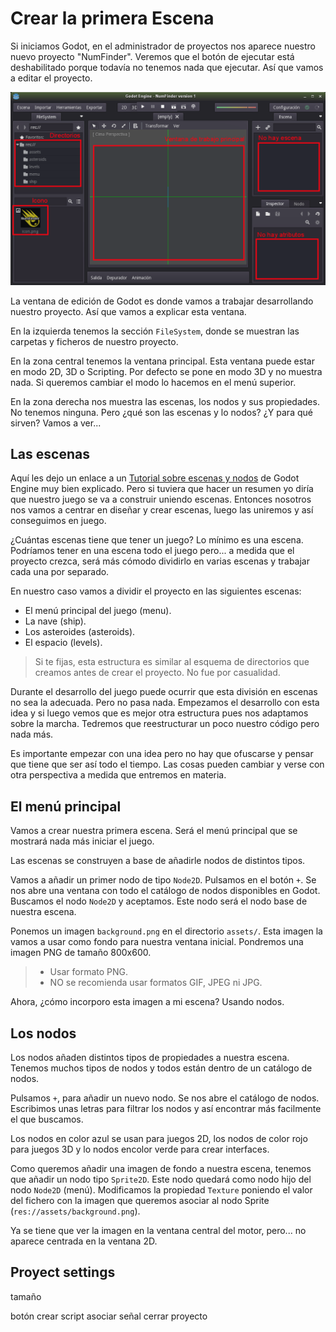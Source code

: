 

# Crear la primera Escena

Si iniciamos Godot, en el administrador de proyectos nos aparece nuestro nuevo proyecto "NumFinder". Veremos que el botón de ejecutar está deshabilitado porque todavía no tenemos nada que ejecutar. Así que vamos a editar el proyecto.

![](./images/gd-no-scene.png)

La ventana de edición de Godot es donde vamos a trabajar desarrollando nuestro proyecto. Así que vamos a explicar esta ventana.

En la izquierda tenemos la sección `FileSystem`, donde se muestran las carpetas y ficheros de nuestro proyecto.

En la zona central tenemos la ventana principal. Esta ventana puede estar en modo 2D, 3D o Scripting. Por defecto se pone en modo 3D y no muestra nada. Si queremos cambiar el modo lo hacemos en el menú superior.

En la zona derecha nos muestra las escenas, los nodos y sus propiedades. No tenemos ninguna.
Pero ¿qué son las escenas y lo nodos? ¿Y para qué sirven? Vamos a ver...

## Las escenas

Aquí les dejo un enlace a un [Tutorial sobre escenas y nodos](http://godot-doc-en-espanol.readthedocs.io/es/latest/tutorials/step_by_step/scenes_and_nodes.html) de Godot Engine muy bien explicado. Pero si tuviera que hacer un resumen yo diría que nuestro juego se va a construir uniendo escenas. Entonces nosotros nos vamos a centrar en diseñar y crear escenas, luego las uniremos y así conseguimos en juego.

¿Cuántas escenas tiene que tener un juego? Lo mínimo es una escena. Podríamos tener en una escena todo el juego pero... a medida que el proyecto crezca, será más cómodo dividirlo en varias escenas y trabajar cada una por separado.

En nuestro caso vamos a dividir el proyecto en las siguientes escenas:
* El menú principal del juego (menu).
* La nave (ship).
* Los asteroides (asteroids).
* El espacio (levels).

> Si te fijas, esta estructura es similar al esquema de directorios que creamos
antes de crear el proyecto. No fue por casualidad.

Durante el desarrollo del juego puede ocurrir que esta división en escenas no sea la adecuada. Pero no pasa nada. Empezamos el desarrollo con esta idea y si luego vemos que es mejor otra estructura pues nos adaptamos sobre la marcha. Tedremos que reestructurar un poco nuestro código pero nada más.

Es importante empezar con una idea pero no hay que ofuscarse y pensar que tiene que ser así todo el tiempo. Las cosas pueden cambiar y verse con otra perspectiva a medida que entremos en materia.

## El menú principal

Vamos a crear nuestra primera escena. Será el menú principal que se mostrará nada más iniciar el juego.

Las escenas se construyen a base de añadirle nodos de distintos tipos.

Vamos a añadir un primer nodo de tipo `Node2D`. Pulsamos en el botón `+`. Se nos abre una ventana con todo el catálogo de nodos disponibles en Godot.
Buscamos el nodo `Node2D` y aceptamos. Este nodo será el nodo base de nuestra escena.

Ponemos un imagen `background.png` en el directorio `assets/`. Esta imagen la vamos a usar como fondo para nuestra ventana inicial. Pondremos una imagen PNG de tamaño 800x600.

> * Usar formato PNG.
> * NO se recomienda usar formatos GIF, JPEG ni JPG.

Ahora, ¿cómo incorporo esta imagen a mi escena?
Usando nodos.

## Los nodos

Los nodos añaden distintos tipos de propiedades a nuestra escena. Tenemos muchos tipos de nodos y todos están dentro de un catálogo de nodos.

Pulsamos `+`, para añadir un nuevo nodo. Se nos abre el catálogo de nodos. Escribimos unas letras para filtrar los nodos y así encontrar más facilmente el que buscamos.

Los nodos en color azul se usan para juegos 2D, los nodos de color rojo para juegos 3D y lo nodos encolor verde para crear interfaces.

Como queremos añadir una imagen de fondo a nuestra escena, tenemos que añadir un nodo tipo `Sprite2D`.
Este nodo quedará como nodo hijo del nodo `Node2D` (menú). Modificamos la propiedad `Texture` poniendo el valor del fichero con la imagen que queremos asociar al nodo Sprite (`res://assets/background.png`).

Ya se tiene que ver la imagen en la ventana central del motor, pero... no aparece centrada en la ventana 2D.

## Proyect settings

tamaño

botón
crear script
asociar señal
cerrar proyecto
